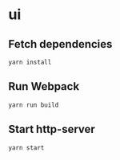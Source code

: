 # ui

## Fetch dependencies
```
yarn install
```

## Run Webpack
```
yarn run build
```

## Start http-server
```
yarn start
```
